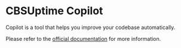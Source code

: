 # CBSUptime Copilot

Copilot is a tool that helps you improve your codebase automatically.

Please refer to the [official documentation](/Docs/Content/copilot) for more information.
